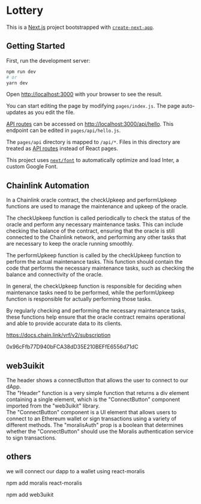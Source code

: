 # Lottery

This is a [Next.js](https://nextjs.org/) project bootstrapped with [`create-next-app`](https://github.com/vercel/next.js/tree/canary/packages/create-next-app).

## Getting Started

First, run the development server:

```bash
npm run dev
# or
yarn dev
```

Open [http://localhost:3000](http://localhost:3000) with your browser to see the result.

You can start editing the page by modifying `pages/index.js`. The page auto-updates as you edit the file.

[API routes](https://nextjs.org/docs/api-routes/introduction) can be accessed on [http://localhost:3000/api/hello](http://localhost:3000/api/hello). This endpoint can be edited in `pages/api/hello.js`.

The `pages/api` directory is mapped to `/api/*`. Files in this directory are treated as [API routes](https://nextjs.org/docs/api-routes/introduction) instead of React pages.

This project uses [`next/font`](https://nextjs.org/docs/basic-features/font-optimization) to automatically optimize and load Inter, a custom Google Font.

## Chainlink Automation

In a Chainlink oracle contract, the checkUpkeep and performUpkeep functions are used to manage the maintenance and upkeep of the oracle.

The checkUpkeep function is called periodically to check the status of the oracle and perform any necessary maintenance tasks. This can include checking the balance of the contract, ensuring that the oracle is still connected to the Chainlink network, and performing any other tasks that are necessary to keep the oracle running smoothly.

The performUpkeep function is called by the checkUpkeep function to perform the actual maintenance tasks. This function should contain the code that performs the necessary maintenance tasks, such as checking the balance and connectivity of the oracle.

In general, the checkUpkeep function is responsible for deciding when maintenance tasks need to be performed, while the performUpkeep function is responsible for actually performing those tasks.

By regularly checking and performing the necessary maintenance tasks, these functions help ensure that the oracle contract remains operational and able to provide accurate data to its clients.

https://docs.chain.link/vrf/v2/subscription

0x96cFfb77D940bFCA38dD35E210BEFfE6556d71dC


## web3uikit

The header shows a connectButton that allows the user to connect to our dApp.  
The "Header" function is a very simple function that returns a div element containing a single element, which is the "ConnectButton" component imported from the "web3uikit" library.  
The "ConnectButton" component is a UI element that allows users to connect to an Ethereum wallet or sign transactions using a variety of different methods. The "moralisAuth" prop is a boolean that determines whether the "ConnectButton" should use the Moralis authentication service to sign transactions.
## others

we will connect our dapp to a wallet using react-moralis

npm add moralis react-moralis

npm add web3uikit